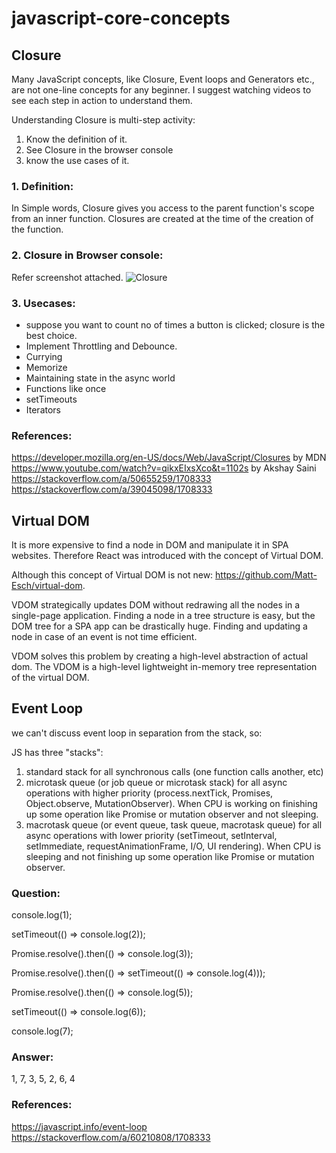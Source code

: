 # javascript-core-concepts

## Closure
Many JavaScript concepts, like Closure, Event loops and Generators etc., are not one-line concepts for any beginner. I suggest watching videos to see each step in action to understand them.

Understanding Closure is multi-step activity:
1. Know the definition of it.
2. See Closure in the browser console
3. know the use cases of it.


### 1. Definition:
In Simple words, Closure gives you access to the parent function's scope from an inner function. Closures are created at the time of the creation of the function.


### 2. Closure in Browser console:
Refer screenshot attached.
![Closure](https://media-exp1.licdn.com/dms/image/D562CAQGsJlkbkzLatQ/comment-image-shrink_8192_1280/0/1661308500573?e=1661914800&v=beta&t=zY5IBaMdBq-hL0Lee2rcHnOExUytNsxemZUkQs8uHKI)


### 3. Usecases:
- suppose you want to count no of times a button is clicked; closure is the best choice.
- Implement Throttling and Debounce.
- Currying
- Memorize
- Maintaining state in the async world
- Functions like once
- setTimeouts
- Iterators


### References:
 https://developer.mozilla.org/en-US/docs/Web/JavaScript/Closures by MDN \
 https://www.youtube.com/watch?v=qikxEIxsXco&t=1102s by Akshay Saini \
 https://stackoverflow.com/a/50655259/1708333 \
 https://stackoverflow.com/a/39045098/1708333 




## Virtual DOM 

It is more expensive to find a node in DOM and manipulate it in SPA websites. Therefore React was introduced with the concept of Virtual DOM.

Although this concept of Virtual DOM is not new: https://github.com/Matt-Esch/virtual-dom.


VDOM strategically updates DOM without redrawing all the nodes in a single-page application. Finding a node in a tree structure is easy, but the DOM tree for a SPA app can be drastically huge. Finding and updating a node in case of an event is not time efficient.

VDOM solves this problem by creating a high-level abstraction of actual dom. The VDOM is a high-level lightweight in-memory tree representation of the virtual DOM.



## Event Loop
we can't discuss event loop in separation from the stack, so:

JS has three "stacks":

1. standard stack for all synchronous calls (one function calls another, etc)
2. microtask queue (or job queue or microtask stack) for all async operations with higher priority (process.nextTick, Promises, Object.observe, MutationObserver). When CPU is working on finishing up some operation like Promise or mutation observer and not sleeping.
3. macrotask queue (or event queue, task queue, macrotask queue) for all async operations with lower priority (setTimeout, setInterval, setImmediate, requestAnimationFrame, I/O, UI rendering).  When CPU is sleeping and not finishing up some operation like Promise or mutation observer.

### Question:

console.log(1);

setTimeout(() => console.log(2));

Promise.resolve().then(() => console.log(3));

Promise.resolve().then(() => setTimeout(() => console.log(4)));

Promise.resolve().then(() => console.log(5));

setTimeout(() => console.log(6));

console.log(7);

### Answer:
1, 7, 3, 5, 2, 6, 4

### References: 
https://javascript.info/event-loop
https://stackoverflow.com/a/60210808/1708333
